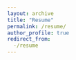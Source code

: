 ```yaml
---
layout: archive
title: "Resume"
permalink: /resume/
author_profile: true
redirect_from:
  -/resume
---
```


